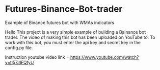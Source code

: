 # Futures-Binance-Bot-trader
Example of Binance futures bot with WMAs indicators

Hello
This project is a very simple example of building a Bainance bot trader.
The video of making this bot has been uploaded on YouTube to:
To work with this bot, you must enter the api key and secret key in the config.py file.


Instruction youtube video link = https://www.youtube.com/watch?v=tl57JIFQfyU
